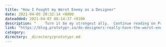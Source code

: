 ```yaml
---
title: "How I Fought my Worst Enemy as a Designer"
date: 2021-04-05 20:32:14 +0000
dateadded: 2021-04-07 08:14:37 +0100
description: "    Turn it be my strongest ally.  Continue reading on Prototypr »  "
link: "https://blog.prototypr.io/do-designers-really-have-the-worst-enemy-3373759beaf3?source=rss----eb297ea1161a---4"
category:
directory: _directory/prototypr.md
---
```

